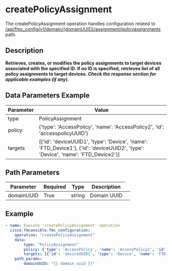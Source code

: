 # createPolicyAssignment

The createPolicyAssignment operation handles configuration related to [/api/fmc_config/v1/domain/{domainUUID}/assignment/policyassignments](/paths//api/fmc_config/v1/domain/{domain_uuid}/assignment/policyassignments.md) path.&nbsp;
## Description
**Retrieves, creates, or modifies the policy assignments to target devices associated with the specified ID. If no ID is specified, retrieves list of all policy assignments to target devices. _Check the response section for applicable examples (if any)._**

## Data Parameters Example
| Parameter | Value |
| --------- | -------- |
| type | PolicyAssignment |
| policy | {'type': 'AccessPolicy', 'name': 'AccessPolicy2', 'id': 'accesspolicyUUID'} |
| targets | [{'id': 'deviceUUID1', 'type': 'Device', 'name': 'FTD_Device1'}, {'id': 'deviceUUID2', 'type': 'Device', 'name': 'FTD_Device2'}] |

## Path Parameters
| Parameter | Required | Type | Description |
| --------- | -------- | ---- | ----------- |
| domainUUID | True | string <td colspan=3> Domain UUID |

## Example
```yaml
- name: Execute 'createPolicyAssignment' operation
  cisco.fmcansible.fmc_configuration:
    operation: "createPolicyAssignment"
    data:
        type: "PolicyAssignment"
        policy: {'type': 'AccessPolicy', 'name': 'AccessPolicy2', 'id': 'accesspolicyUUID'}
        targets: [{'id': 'deviceUUID1', 'type': 'Device', 'name': 'FTD_Device1'}, {'id': 'deviceUUID2', 'type': 'Device', 'name': 'FTD_Device2'}]
    path_params:
        domainUUID: "{{ domain_uuid }}"

```